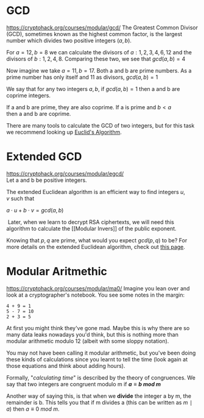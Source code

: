 # GCD
https://cryptohack.org/courses/modular/gcd/
The Greatest Common Divisor (GCD), sometimes known as the highest common factor, is the largest number which divides two positive integers $(a,b)$.  
  
For $a=12, b=8$ we can calculate the divisors of $a: 1,2,3,4,6,12$ and the divisors of $b: 1,2,4,8$. Comparing these two, we see that $gcd(a,b)=4$
  
Now imagine we take $a=11,b=17$. Both a and b are prime numbers. As a prime number has only itself and 11 as divisors, $gcd⁡(a,b)=1$
  
We say that for any two integers $a,b$, if $gcd⁡(a,b)=1$ then a and b are coprime integers.  
  
If a and b are prime, they are also coprime. If a is prime and $b<a$ then a and b are coprime.  
  
There are many tools to calculate the GCD of two integers, but for this task we recommend looking up [Euclid's Algorithm](https://en.wikipedia.org/wiki/Euclidean_algorithm).  


# Extended GCD
https://cryptohack.org/courses/modular/egcd/  
Let a and b be positive integers.  
  
The extended Euclidean algorithm is an efficient way to find integers $u,v$ such that  
  
$a⋅u+b⋅v=gcd⁡(a,b)$
  
 Later, when we learn to decrypt RSA ciphertexts, we will need this algorithm to calculate the [[Modular Invers]] of the public exponent.  
  
Knowing that $p,q$ are prime, what would you expect $gcd⁡(p,q)$ to be? For more details on the extended Euclidean algorithm, check out [this page](https://web.archive.org/web/20230511143526/http://www-math.ucdenver.edu/~wcherowi/courses/m5410/exeucalg.html).

# Modular Aritmethic
https://cryptohack.org/courses/modular/ma0/
Imagine you lean over and look at a cryptographer's notebook. You see some notes in the margin:  

```
4 + 9 = 1  
5 - 7 = 10  
2 + 3 = 5  
```

At first you might think they've gone mad. Maybe this is why there are so many data leaks nowadays you'd think, but this is nothing more than modular arithmetic modulo 12 (albeit with some sloppy notation).  
  
You may not have been calling it modular arithmetic, but you've been doing these kinds of calculations since you learnt to tell the time (look again at those equations and think about adding hours).  
  
Formally, "*calculating time*" is described by the theory of congruences. We say that two integers are congruent modulo m if **$a≡b\ mod\ m$**
  
Another way of saying this, is that when we **divide** the integer a by m, the remainder is b. This tells you that if m divides a (this can be written as $m∣a$) then $a ≡ 0\ mod\ m$.  
  
